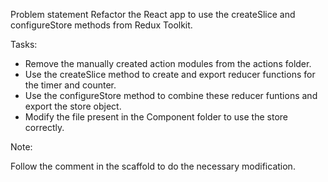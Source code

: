 Problem statement
Refactor the React app to use the createSlice and configureStore methods from Redux Toolkit.

Tasks:

- Remove the manually created action modules from the actions folder.
- Use the createSlice method to create and export reducer functions for the timer and counter.
- Use the configureStore method to combine these reducer funtions and export the store object.
- Modify the file present in the Component folder to use the store correctly.

Note:

Follow the comment in the scaffold to do the necessary modification.
